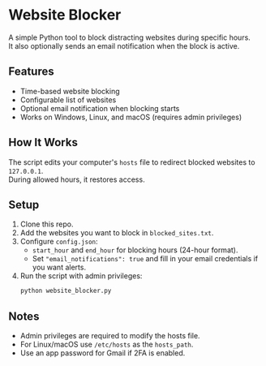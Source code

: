 # Website Blocker

A simple Python tool to block distracting websites during specific hours.  
It also optionally sends an email notification when the block is active.

## Features
- Time-based website blocking
- Configurable list of websites
- Optional email notification when blocking starts
- Works on Windows, Linux, and macOS (requires admin privileges)

## How It Works
The script edits your computer's `hosts` file to redirect blocked websites to `127.0.0.1`.  
During allowed hours, it restores access.

## Setup
1. Clone this repo.
2. Add the websites you want to block in `blocked_sites.txt`.
3. Configure `config.json`:
   - `start_hour` and `end_hour` for blocking hours (24-hour format).
   - Set `"email_notifications": true` and fill in your email credentials if you want alerts.
4. Run the script with admin privileges:
   ```bash
   python website_blocker.py
   ```

## Notes
- Admin privileges are required to modify the hosts file.
- For Linux/macOS use `/etc/hosts` as the `hosts_path`.
- Use an app password for Gmail if 2FA is enabled.
